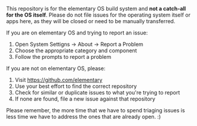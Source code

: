 This repository is for the elementary OS build system and **not a catch-all for the OS itself**. Please do not file issues for the operating system itself or apps here, as they will be closed or need to be manually transferred.

If you are on elementary OS and trying to report an issue:

1. Open System Settigns → About → Report a Problem
2. Choose the appropriate category and component
3. Follow the prompts to report a problem

If you are not on elementary OS, please:

1. Visit https://github.com/elementary
2. Use your best effort to find the correct repository
3. Check for similar or duplicate issues to what you're trying to report
4. If none are found, file a new issue against that repository

Please remember, the more time that we have to spend triaging issues is less time we have to address the ones that are already open. :)

